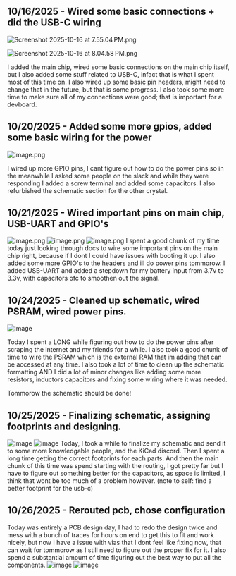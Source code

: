 <!--
  ===================    !!READ THIS NOTICE!!   ====================
  DO NOT edit this file manually. Your changes WILL BE OVERWRITTEN!
  This journal is auto generated and updated by Hack Club Blueprint.
  To edit this file, please edit your journal entries on Blueprint.
  ==================================================================
-->

## 10/16/2025 - Wired some basic connections + did the USB-C wiring  

![Screenshot 2025-10-16 at 7.55.04 PM.png](https://blueprint.hackclub.com/user-attachments/blobs/proxy/eyJfcmFpbHMiOnsiZGF0YSI6MjU2NywicHVyIjoiYmxvYl9pZCJ9fQ==--2b3719bdfaca72d922440885e738d19557547de8/Screenshot%202025-10-16%20at%207.55.04%E2%80%AFPM.png)

![Screenshot 2025-10-16 at 8.04.58 PM.png](https://blueprint.hackclub.com/user-attachments/blobs/proxy/eyJfcmFpbHMiOnsiZGF0YSI6MjU2OCwicHVyIjoiYmxvYl9pZCJ9fQ==--a6dbe850da535041a0b373fac81d0f91348f0281/Screenshot%202025-10-16%20at%208.04.58%E2%80%AFPM.png)

I added the main chip, wired some basic connections on the main chip itself, but I also added some stuff related to USB-C, infact that is what I spent most of this time on. I also wired up some basic pin headers, might need to change that in the future, but that is some progress. I also took some more time to make sure all of my connections were good; that is important for a devboard.  

## 10/20/2025 - Added some more gpios, added some basic wiring for the power  

![image.png](https://blueprint.hackclub.com/user-attachments/blobs/proxy/eyJfcmFpbHMiOnsiZGF0YSI6MzkxNiwicHVyIjoiYmxvYl9pZCJ9fQ==--40899f77e1dd0092bc93c6665d99b5659285cc80/image.png)

I wired up more GPIO pins, I cant figure out how to do the power pins so in the meanwhile I asked some people on the slack and while they were responding I added a screw terminal and added some capacitors. I also refurbished the schematic section for the other crystal.  

## 10/21/2025 - Wired important pins on main chip, USB-UART and GPIO's  

![image.png](https://blueprint.hackclub.com/user-attachments/blobs/proxy/eyJfcmFpbHMiOnsiZGF0YSI6NDMzNywicHVyIjoiYmxvYl9pZCJ9fQ==--9c8e1c72d0d26a1cf969aa12cd524b853a92794d/image.png)
![image.png](https://blueprint.hackclub.com/user-attachments/blobs/proxy/eyJfcmFpbHMiOnsiZGF0YSI6NDMzOCwicHVyIjoiYmxvYl9pZCJ9fQ==--d0acbcaaa2f5cbb2eb109eaf96fe0bca97dfc014/image.png)
![image.png](https://blueprint.hackclub.com/user-attachments/blobs/proxy/eyJfcmFpbHMiOnsiZGF0YSI6NDMzOSwicHVyIjoiYmxvYl9pZCJ9fQ==--9d6299d3917377ecc3e1e88aaed9d6d1aa28ab03/image.png)
I spent a good chunk of my time today just looking through docs to wire some important pins on the main chip right, because if I dont I could have issues with booting it up. I also added some more GPIO's to the headers and ill do power pins tommorow. I added USB-UART and added a stepdown for my battery input from 3.7v to 3.3v, with capacitors ofc to smoothen out the signal.  

## 10/24/2025 - Cleaned up schematic, wired PSRAM, wired power pins.  

![image](https://blueprint.hackclub.com/user-attachments/blobs/proxy/eyJfcmFpbHMiOnsiZGF0YSI6NTM3MCwicHVyIjoiYmxvYl9pZCJ9fQ==--4e9ca8296bb088b4745f79cf6fa21dc1b041fcb0/image.png)

Today I spent a LONG while figuring out how to do the power pins after scraping the internet and my friends for a while. I also took a good chunk of time to wire the PSRAM which is the external RAM that im adding that can be accessed at any time. I also took a lot of time to clean up the schematic formatting AND I did a lot of minor changes like adding some more resistors, inductors capacitors and fixing some wiring where it was needed.

Tommorow the schematic should be done!  

## 10/25/2025 - Finalizing schematic, assigning footprints and designing.  

![image](https://blueprint.hackclub.com/user-attachments/blobs/proxy/eyJfcmFpbHMiOnsiZGF0YSI6NTYzMSwicHVyIjoiYmxvYl9pZCJ9fQ==--172aa98c58358ff1e2c807b06dd66aed7c68dcb0/image.png)
![image](https://blueprint.hackclub.com/user-attachments/blobs/proxy/eyJfcmFpbHMiOnsiZGF0YSI6NTYzMiwicHVyIjoiYmxvYl9pZCJ9fQ==--cb3c840864ccf992ce20b9c54fa493a7261dd151/image.png)
Today, I took a while to finalize my schematic and send it to some more knowledgable people, and the KiCad discord. Then I spent a long time getting the correct footprints for each parts. And then the main chunk of this time was spend starting with the routing, I got pretty far but I have to figure out something better for the capacitors, as space is limited, I think that wont be too much of a problem however. (note to self: find a better footprint for the usb-c)  

## 10/26/2025 - Rerouted pcb, chose configuration  

Today was entirely a PCB design day, I had to redo the design twice and mess with a bunch of traces for hours on end to get this to fit and work nicely, but now I have a issue with vias that I dont feel like fixing now, that can wait for tommorow as I still need to figure out the proper fix for it. I also spend a substantial amount of time figuring out the best way to put all the components.
![image](https://blueprint.hackclub.com/user-attachments/blobs/proxy/eyJfcmFpbHMiOnsiZGF0YSI6NTg0NCwicHVyIjoiYmxvYl9pZCJ9fQ==--94a51dee9174802819b2179428d3e8189abcdb1e/image.png)
![image](https://blueprint.hackclub.com/user-attachments/blobs/proxy/eyJfcmFpbHMiOnsiZGF0YSI6NTg0NSwicHVyIjoiYmxvYl9pZCJ9fQ==--a5ebf2b77530d875c3835963469fdfd2409ea416/image.png)
  

